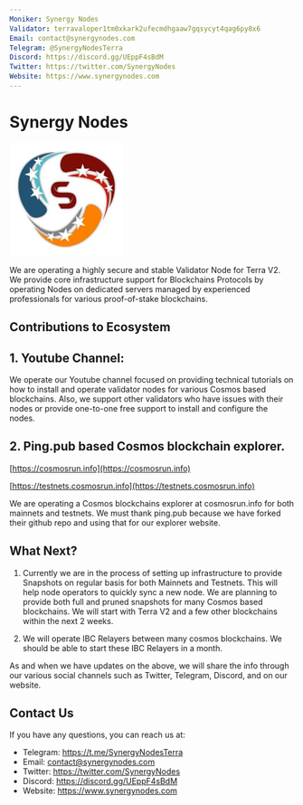 ```yaml
---
Moniker: Synergy Nodes
Validator: terravaloper1tm0xkark2ufecmdhgaaw7gqsycyt4qag6py8x6
Email: contact@synergynodes.com
Telegram: @SynergyNodesTerra
Discord: https://discord.gg/UEppF4sBdM
Twitter: https://twitter.com/SynergyNodes
Website: https://www.synergynodes.com
---
```


# Synergy Nodes
![SynergyNodes](synergynodes.jpeg)

We are operating a highly secure and stable Validator Node for Terra V2. We provide core infrastructure support for Blockchains Protocols by operating Nodes on dedicated servers managed by experienced professionals for various proof-of-stake blockchains.

## Contributions to Ecosystem

## 1. Youtube Channel: 

We operate our Youtube channel focused on providing technical tutorials on how to install and operate validator nodes for various Cosmos based blockchains. Also, we support other validators who have issues with their nodes or provide one-to-one free support to install and configure the nodes.

## 2. Ping.pub based Cosmos blockchain explorer.

[https://cosmosrun.info](https://cosmosrun.info)

[https://testnets.cosmosrun.info](https://testnets.cosmosrun.info)

We are operating a Cosmos blockchains explorer at cosmosrun.info for both mainnets and testnets. We must thank ping.pub because we have forked their github repo and using that for our explorer website.

## What Next?

1. Currently we are in the process of setting up infrastructure to provide Snapshots on regular basis for both Mainnets and Testnets. This will help node operators to quickly sync a new node. We are planning to provide both full and pruned snapshots for many Cosmos based blockchains. We will start with Terra V2 and a few other blockchains within the next 2 weeks.

2. We will operate IBC Relayers between many cosmos blockchains. We should be able to start these IBC Relayers in a month.

As and when we have updates on the above, we will share the info through our various social channels such as Twitter, Telegram, Discord, and on our website.

## Contact Us

If you have any questions, you can reach us at:

- Telegram: https://t.me/SynergyNodesTerra
- Email: contact@synergynodes.com
- Twitter: https://twitter.com/SynergyNodes
- Discord: https://discord.gg/UEppF4sBdM
- Website: https://www.synergynodes.com
